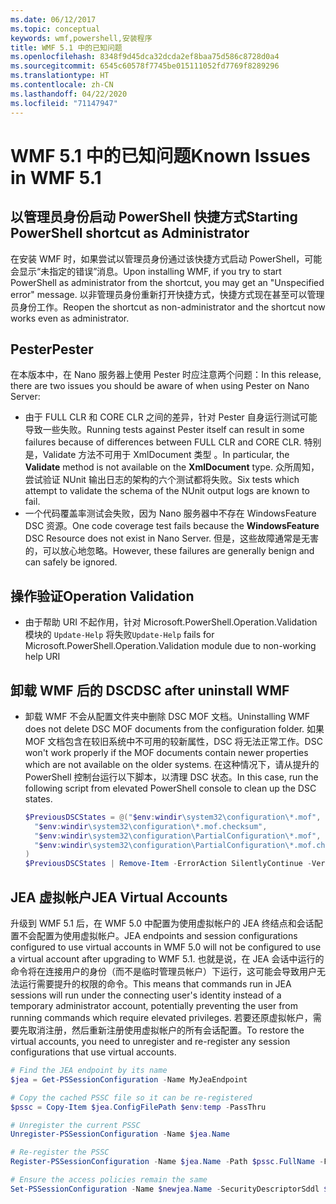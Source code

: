 ```yaml
---
ms.date: 06/12/2017
ms.topic: conceptual
keywords: wmf,powershell,安装程序
title: WMF 5.1 中的已知问题
ms.openlocfilehash: 8348f9d45dca32dcda2ef8baa75d586c8728d0a4
ms.sourcegitcommit: 6545c60578f7745be015111052fd7769f8289296
ms.translationtype: HT
ms.contentlocale: zh-CN
ms.lasthandoff: 04/22/2020
ms.locfileid: "71147947"
---
```

# <a name="known-issues-in-wmf-51"></a><span data-ttu-id="2e175-103">WMF 5.1 中的已知问题</span><span class="sxs-lookup"><span data-stu-id="2e175-103">Known Issues in WMF 5.1</span></span>

## <a name="starting-powershell-shortcut-as-administrator"></a><span data-ttu-id="2e175-104">以管理员身份启动 PowerShell 快捷方式</span><span class="sxs-lookup"><span data-stu-id="2e175-104">Starting PowerShell shortcut as Administrator</span></span>

<span data-ttu-id="2e175-105">在安装 WMF 时，如果尝试以管理员身份通过该快捷方式启动 PowerShell，可能会显示“未指定的错误”消息。</span><span class="sxs-lookup"><span data-stu-id="2e175-105">Upon installing WMF, if you try to start PowerShell as administrator from the shortcut, you may get an "Unspecified error" message.</span></span> <span data-ttu-id="2e175-106">以非管理员身份重新打开快捷方式，快捷方式现在甚至可以管理员身份工作。</span><span class="sxs-lookup"><span data-stu-id="2e175-106">Reopen the shortcut as non-administrator and the shortcut now works even as administrator.</span></span>

## <a name="pester"></a><span data-ttu-id="2e175-107">Pester</span><span class="sxs-lookup"><span data-stu-id="2e175-107">Pester</span></span>

<span data-ttu-id="2e175-108">在本版本中，在 Nano 服务器上使用 Pester 时应注意两个问题：</span><span class="sxs-lookup"><span data-stu-id="2e175-108">In this release, there are two issues you should be aware of when using Pester on Nano Server:</span></span>

- <span data-ttu-id="2e175-109">由于 FULL CLR 和 CORE CLR 之间的差异，针对 Pester 自身运行测试可能导致一些失败。</span><span class="sxs-lookup"><span data-stu-id="2e175-109">Running tests against Pester itself can result in some failures because of differences between FULL CLR and CORE CLR.</span></span> <span data-ttu-id="2e175-110">特别是，Validate 方法不可用于 XmlDocument 类型   。</span><span class="sxs-lookup"><span data-stu-id="2e175-110">In particular, the **Validate** method is not available on the **XmlDocument** type.</span></span> <span data-ttu-id="2e175-111">众所周知，尝试验证 NUnit 输出日志的架构的六个测试都将失败。</span><span class="sxs-lookup"><span data-stu-id="2e175-111">Six tests which attempt to validate the schema of the NUnit output logs are known to fail.</span></span>
- <span data-ttu-id="2e175-112">一个代码覆盖率测试会失败，因为 Nano 服务器中不存在 WindowsFeature  DSC 资源。</span><span class="sxs-lookup"><span data-stu-id="2e175-112">One code coverage test fails because the **WindowsFeature** DSC Resource does not exist in Nano Server.</span></span> <span data-ttu-id="2e175-113">但是，这些故障通常是无害的，可以放心地忽略。</span><span class="sxs-lookup"><span data-stu-id="2e175-113">However, these failures are generally benign and can safely be ignored.</span></span>

## <a name="operation-validation"></a><span data-ttu-id="2e175-114">操作验证</span><span class="sxs-lookup"><span data-stu-id="2e175-114">Operation Validation</span></span>

- <span data-ttu-id="2e175-115">由于帮助 URI 不起作用，针对 Microsoft.PowerShell.Operation.Validation 模块的 `Update-Help` 将失败</span><span class="sxs-lookup"><span data-stu-id="2e175-115">`Update-Help` fails for Microsoft.PowerShell.Operation.Validation module due to non-working help URI</span></span>

## <a name="dsc-after-uninstall-wmf"></a><span data-ttu-id="2e175-116">卸载 WMF 后的 DSC</span><span class="sxs-lookup"><span data-stu-id="2e175-116">DSC after uninstall WMF</span></span>

- <span data-ttu-id="2e175-117">卸载 WMF 不会从配置文件夹中删除 DSC MOF 文档。</span><span class="sxs-lookup"><span data-stu-id="2e175-117">Uninstalling WMF does not delete DSC MOF documents from the configuration folder.</span></span> <span data-ttu-id="2e175-118">如果 MOF 文档包含在较旧系统中不可用的较新属性，DSC 将无法正常工作。</span><span class="sxs-lookup"><span data-stu-id="2e175-118">DSC won't work properly if the MOF documents contain newer properties which are not available on the older systems.</span></span> <span data-ttu-id="2e175-119">在这种情况下，请从提升的 PowerShell 控制台运行以下脚本，以清理 DSC 状态。</span><span class="sxs-lookup"><span data-stu-id="2e175-119">In this case, run the following script from elevated PowerShell console to clean up the DSC states.</span></span>

  ```powershell
  $PreviousDSCStates = @("$env:windir\system32\configuration\*.mof",
    "$env:windir\system32\configuration\*.mof.checksum",
    "$env:windir\system32\configuration\PartialConfiguration\*.mof",
    "$env:windir\system32\configuration\PartialConfiguration\*.mof.checksum"
  )
  $PreviousDSCStates | Remove-Item -ErrorAction SilentlyContinue -Verbose
  ```

## <a name="jea-virtual-accounts"></a><span data-ttu-id="2e175-120">JEA 虚拟帐户</span><span class="sxs-lookup"><span data-stu-id="2e175-120">JEA Virtual Accounts</span></span>

<span data-ttu-id="2e175-121">升级到 WMF 5.1 后，在 WMF 5.0 中配置为使用虚拟帐户的 JEA 终结点和会话配置不会配置为使用虚拟帐户。</span><span class="sxs-lookup"><span data-stu-id="2e175-121">JEA endpoints and session configurations configured to use virtual accounts in WMF 5.0 will not be configured to use a virtual account after upgrading to WMF 5.1.</span></span> <span data-ttu-id="2e175-122">也就是说，在 JEA 会话中运行的命令将在连接用户的身份（而不是临时管理员帐户）下运行，这可能会导致用户无法运行需要提升的权限的命令。</span><span class="sxs-lookup"><span data-stu-id="2e175-122">This means that commands run in JEA sessions will run under the connecting user's identity instead of a temporary administrator account, potentially preventing the user from running commands which require elevated privileges.</span></span> <span data-ttu-id="2e175-123">若要还原虚拟帐户，需要先取消注册，然后重新注册使用虚拟帐户的所有会话配置。</span><span class="sxs-lookup"><span data-stu-id="2e175-123">To restore the virtual accounts, you need to unregister and re-register any session configurations that use virtual accounts.</span></span>

```powershell
# Find the JEA endpoint by its name
$jea = Get-PSSessionConfiguration -Name MyJeaEndpoint

# Copy the cached PSSC file so it can be re-registered
$pssc = Copy-Item $jea.ConfigFilePath $env:temp -PassThru

# Unregister the current PSSC
Unregister-PSSessionConfiguration -Name $jea.Name

# Re-register the PSSC
Register-PSSessionConfiguration -Name $jea.Name -Path $pssc.FullName -Force

# Ensure the access policies remain the same
Set-PSSessionConfiguration -Name $newjea.Name -SecurityDescriptorSddl $jea.SecurityDescriptorSddl
```